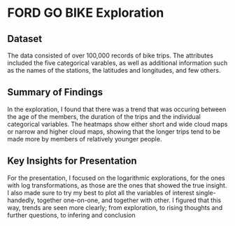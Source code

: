 # FORD GO BIKE Exploration

## Dataset

The data consisted of over 100,000 records of bike trips. 
The attributes included the five categorical varables, as well as additional information 
such as the names of the stations, the latitudes and longitudes, and few others.


## Summary of Findings

In the exploration, I found that there was a trend that was occuring between the
age of the members, the duration of the trips and the individual categorical variables.
The heatmaps show either short and wide cloud maps or narrow and higher cloud maps, 
showing that the longer trips tend to be made more by members of relatively younger people.


## Key Insights for Presentation

For the presentation, I focused on the logarithmic explorations, for the ones with 
log transformations, as those are the ones that showed the true insight. I also made sure 
to try my best to plot all the variables of interest single-handedly, together one-on-one, 
and together with other. I figured that this way, trends are seen more clearly; from 
exploration, to rising thoughts and further questions, to infering and conclusion
